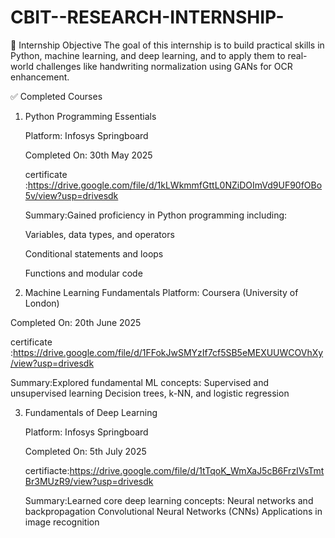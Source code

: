 # CBIT--RESEARCH-INTERNSHIP-

📌 Internship Objective
The goal of this internship is to build practical skills in Python, machine learning, and deep learning, and to apply them to real-world challenges like handwriting normalization using GANs for OCR enhancement.

✅ Completed Courses
1. Python Programming Essentials

   Platform: Infosys Springboard
   
   Completed On: 30th May 2025

   certificate :https://drive.google.com/file/d/1kLWkmmfGttL0NZiDOImVd9UF90fOBo5v/view?usp=drivesdk
   
   Summary:Gained proficiency in Python programming including:
   
   Variables, data types, and operators
   
   Conditional statements and loops
   
   Functions and modular code


3. Machine Learning Fundamentals
 Platform: Coursera (University of London)

 Completed On: 20th June 2025
 
 certificate :https://drive.google.com/file/d/1FFokJwSMYzIf7cf5SB5eMEXUUWCOVhXy/view?usp=drivesdk
 
 Summary:Explored fundamental ML concepts:
 Supervised and unsupervised learning
 Decision trees, k-NN, and logistic regression



3. Fundamentals of Deep Learning
   
   Platform: Infosys Springboard
   
   Completed On: 5th July 2025
   
   certifiacte:https://drive.google.com/file/d/1tTqoK_WmXaJ5cB6FrzIVsTmtBr3MUzR9/view?usp=drivesdk
   
   Summary:Learned core deep learning concepts:
   Neural networks and backpropagation
   Convolutional Neural Networks (CNNs)
   Applications in image recognition




